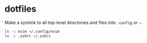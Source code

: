 # dotfiles

Make a symlink to all top-level directories and files into `.config` or `~`.

```sh
ln -s nvim ~/.config/nvim
ln -s .zshrc ~/.zshrc
```
